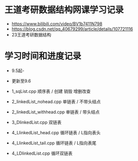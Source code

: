 # 王道考研数据结构网课学习记录
* https://www.bilibili.com/video/BV1b7411N798
* https://blog.csdn.net/qq_40679299/article/details/107721116
* 23王道考研数据结构

# 学习时间和进度记录
* 9.5起-
* 更新至9.6

* 1_sqList.cpp 顺序表 / 创建 销毁 增删改查
* 2_linkedList_nohead.cpp 单链表 / 不带头结点
* 2_linkedList_withhead.cpp 单链表 / 带头结点
* 3_DlinkedList.cpp 双链表
* 4_LlinkedList_head.cpp 循环链表 / L指向表头
* 4_LlinkedList_tail.cpp 循环链表 / L指向表尾
* 4_LDlinkedList.cpp 循环双链表